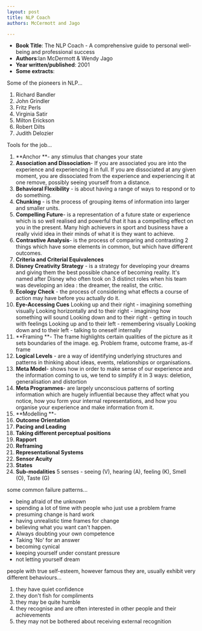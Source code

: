 ```yaml
---
layout: post
title: NLP Coach
authors: McCermott and Jago

---
```


- **Book Title**: The NLP Coach - A comprehensive guide to personal well-being and professional success
- **Authors**:Ian McDermott & Wendy Jago
- **Year written/published**: 2001
- **Some extracts**:

Some of the pioneers in NLP...

1. Richard Bandler
2. John Grindler
3. Fritz Perls
4. Virginia Satir
5. Milton Erickson
6. Robert Dilts
7. Judith Delozier

Tools for the job...

1. **Anchor **- any stimulus that changes your state
2. **Association and Dissociation**- If you are associated you are into the experience and experiencing it in full. If you are dissociated at any given moment, you are dissociated from the experience and experiencing it at one remove, possibly seeing yourself from a distance.
3. **Behavioral Flexibility** - is about having a range of ways to respond or to do something.
4. **Chunking** - is the process of grouping items of information into larger and smaller units.
5. **Compelling Future**- is a representation of a future state or experience which is so well realised and powerful that it has a compelling effect on you in the present. Many high achievers in sport and business have a really vivid idea in their minds of what it is they want to achieve.
6. **Contrastive Analysis**- is the process of comparing and contrasting 2 things which have some elements in common, but which have different outcomes.
7. **Criteria and Criterial Equivalences**
8. **Disney Creativity Strategy** - is a strategy for developing your dreams and giving them the best possible chance of becoming reality. It's named after Disney who often took on 3 distinct roles when his team was developing an idea : the dreamer, the realist, the critic.
9. **Ecology Check** - the process of considering what effects a course of action may have before you actually do it.
10. **Eye-Accessing Cues** Looking up and their right - imagining something visually Looking horizontally and to their right - imagining how something will sound Looking down and to their right - getting in touch with feelings Looking up and to their left - remembering visually Looking down and to their left - talking to oneself internally
11. **Framing **- The frame highlights certain qualities of the picture as it sets boundaries of the image. eg. Problem frame, outcome frame, as-if frame
12. **Logical Levels** - are a way of identifying underlying structures and patterns in thinking about ideas, events, relationships or organisations.
13. **Meta Model**- shows how in order to make sense of our experience and the information coming to us, we tend to simplify it in 3 ways: deletion, generalisation and distortion
14. **Meta Programmes**- are largely unconscious patterns of sorting information which are hugely influential because they affect what you notice, how you form your internal representations, and how you organise your experience and make information from it.
15. **Modelling **-
16. **Outcome Orientation**
17. **Pacing and Leading**
18. **Taking different perceptual positions**
19. **Rapport**
20. **Reframing**
21. **Representational Systems**
22. **Sensor Acuity**
23. **States**
24. **Sub-modalities** 5 senses - seeing (V), hearing (A), feeling (K), Smell (O), Taste (G)

some common failure patterns...

- being afraid of the unknown
- spending a lot of time with people who just use a problem frame
- presuming change is hard work
- having unrealistic time frames for change
- believing what you want can't happen.
- Always doubting your own competence
- Taking 'No' for an answer
- becoming cynical
- keeping yourself under constant pressure
- not letting yourself dream

people with true self-esteem, however famous they are, usually exhibit very different behaviours...

1. they have quiet confidence
2. they don't fish for compliments
3. they may be quite humble
4. they recognise and are often interested in other people and their achievements
5. they may not be bothered about receiving external recognition
